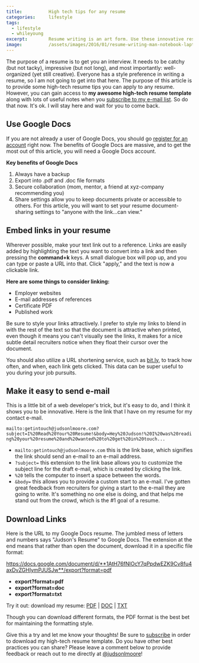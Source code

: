 ```yaml
---
title:			High tech tips for any resume
categories:		lifestyle
tags:
  - lifestyle
  - whileyoung
excerpt:		Resume writing is an art form. Use these innovative resume tips to show that you understand technology and can think outside of the box.
image:			/assets/images/2016/01/resume-writing-man-notebook-laptop-1.jpg
---
```


The purpose of a resume is to get you an interview. It needs to be catchy (but not tacky), impressive (but not long), and most importantly: well-organized (yet still creative). Everyone has a style preference in writing a resume, so I am not going to get into that here. The purpose of this article is to provide some high-tech resume tips you can apply to any resume. However, you can gain access to **my awesome high-tech resume template** along with lots of useful notes when you [subscribe to my e-mail list](/subscribe/). So do that now. It's ok. I will stay here and wait for you to come back.

## Use Google Docs

If you are not already a user of Google Docs, you should go [register for an account](https://www.google.com/docs/about/) right now. The benefits of Google Docs are massive, and to get the most out of this article, you will need a Google Docs account.

**Key benefits of Google Docs**

1. Always have a backup
2. Export into .pdf and .doc file formats
3. Secure collaboration (mom, mentor, a friend at xyz-company recommending you)
4. Share settings allow you to keep documents private or accessible to others. For this article, you will want to set your resume document-sharing settings to "anyone with the link...can view."

## Embed links in your resume

Wherever possible, make your text link out to a reference. Links are easily added by highlighting the text you want to convert into a link and then pressing the **command+k** keys. A small dialogue box will pop up, and you can type or paste a URL into that. Click "apply," and the text is now a clickable link.

**Here are some things to consider linking:**
- Employer websites
- E-mail addresses of references
- Certificate PDF
- Published work

Be sure to style your links attractively. I prefer to style my links to blend in with the rest of the text so that the document is attractive when printed, even though it means you can't visually see the links, it makes for a nice subtle detail recruiters notice when they float their cursor over the document.

You should also utilize a URL shortening service, such as [bit.ly](https://bitly.com/), to track how often, and when, each link gets clicked. This data can be super useful to you during your job pursuits.

## Make it easy to send e-mail

This is a little bit of a web developer's trick, but it's easy to do, and I think it shows you to be innovative. Here is the link that I have on my resume for my contact e-mail.

`mailto:getintouch@judsonlmoore.com?subject=I%20Read%20Your%20Resume!&body=Hey%20Judson!%20I%20was%20reading%20your%20resume%20and%20wanted%20to%20get%20in%20touch...`

- `mailto:getintouch@judsonlmoore.com` this is the link base, which signifies the link should send an e-mail to an e-mail address.
- `?subject=` this extension to the link base allows you to customize the subject line for the draft e-mail, which is created by clicking the link.
- `%20` tells the computer to insert a space between the words.
- `&body=` this allows you to provide a custom start to an e-mail. I've gotten great feedback from recruiters for giving a start to the e-mail they are going to write. It's something no one else is doing, and that helps me stand out from the crowd, which is the #1 goal of a resume.

## Download Links

Here is the URL to my Google Docs resume. The jumbled mess of letters and numbers says "Judson's Resume" to Google Docs. The extension at the end means that rather than open the document, download it in a specific file format:

https://docs.google.com/document/d/**1AtH76fNIOcY7qPpdwEZK9Cv8fu4axDvZGHIymPJUSJw**/export?format=pdf
- **export?format=pdf**
- **export?format=doc**
- **export?format=txt**

Try it out: download my resume: [PDF](https://docs.google.com/document/d/1AtH76fNIOcY7qPpdwEZK9Cv8fu4axDvZGHIymPJUSJw/export?format=pdf) | [DOC](https://docs.google.com/document/d/1AtH76fNIOcY7qPpdwEZK9Cv8fu4axDvZGHIymPJUSJw/export?format=doc) | [TXT](https://docs.google.com/document/d/1AtH76fNIOcY7qPpdwEZK9Cv8fu4axDvZGHIymPJUSJw/export?format=txt)

Though you can download different formats, the PDF format is the best bet for maintaining the formatting style.

Give this a try and let me know your thoughts! Be sure to [subscribe](/subscribe/) in order to download my high-tech resume template. Do you have other best practices you can share? Please leave a comment below to provide feedback or reach out to me directly at [@judsonlmoore](https://twitter.com/judsonlmoore)!